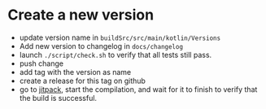 # Create a new version
- update version name in `buildSrc/src/main/kotlin/Versions`
- Add new version to changelog in `docs/changelog`
- launch `./script/check.sh` to verify that all tests still pass.
- push change
- add tag with the version as name 
- create a release for this tag on github
- go to [jitpack](https://jitpack.io/#useradgents/skot), start the compilation, and wait for it to finish to verify that the build is successful.
